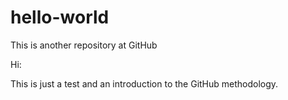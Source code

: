 # hello-world
This is another repository at GitHub

Hi:

This is just a test and an introduction to the GitHub methodology.
